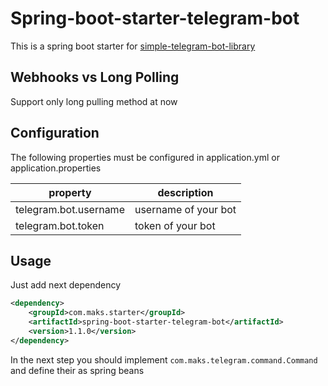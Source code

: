 # Spring-boot-starter-telegram-bot

This is a spring boot starter for [simple-telegram-bot-library](https://github.com/maximaa2001/simple-telegram-bot)

## Webhooks vs Long Polling

Support only long pulling method at now

## Configuration

The following properties must be configured in application.yml or application.properties

| property              | description          |
|-----------------------|----------------------|
| telegram.bot.username | username of your bot |
| telegram.bot.token    | token of your bot    |

## Usage

Just add next dependency

```xml
<dependency>
    <groupId>com.maks.starter</groupId>
    <artifactId>spring-boot-starter-telegram-bot</artifactId>
    <version>1.1.0</version>
</dependency>
```

In the next step you should implement `com.maks.telegram.command.Command` and define their as spring beans